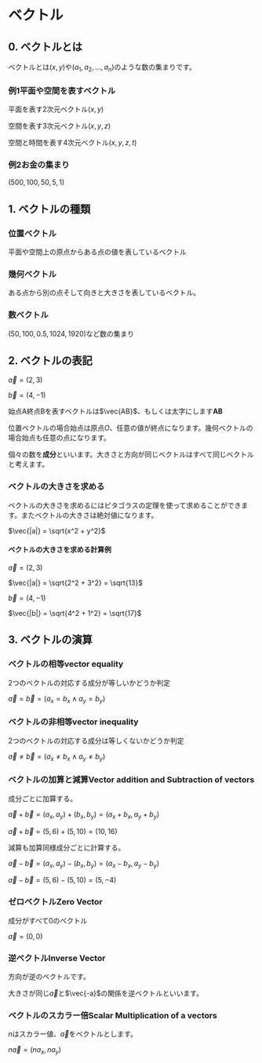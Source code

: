 # ベクトル

## 0. ベクトルとは

ベクトルとは$(x, y)$や$(a_1, a_2,...,a_n)$のような数の集まりです。

### 例1平面や空間を表すベクトル

平面を表す2次元ベクトル$(x, y)$

空間を表す3次元ベクトル$(x, y, z)$

空間と時間を表す4次元ベクトル$(x, y, z, t)$

### 例2お金の集まり

$(500, 100, 50, 5, 1)$


## 1. ベクトルの種類

### 位置ベクトル

平面や空間上の原点からある点の値を表しているベクトル

### 幾何ベクトル

ある点から別の点そして向きと大きさを表しているベクトル。

### 数ベクトル

$(50, 100, 0.5, 1024, 1920)$など数の集まり

## 2. ベクトルの表記

$\vec{a} = (2, 3)$

$\vec{b} = (4, -1)$

始点A終点Bを表すベクトルは$\vec{AB}$、もしくは太字にします**AB**

位置ベクトルの場合始点は原点$O$、任意の値が終点になります。幾何ベクトルの場合始点も任意の点になります。

個々の数を**成分**といいます。大きさと方向が同じベクトルはすべて同じベクトルと考えます。

### ベクトルの大きさを求める

ベクトルの大きさを求めるにはピタゴラスの定理を使って求めることができます。またベクトルの大きさは絶対値になります。

$\vec{|a|} = \sqrt{x^2 + y^2}$

#### ベクトルの大きさを求める計算例

$\vec{a} = (2, 3)$

$\vec{|a|} = \sqrt{2^2 + 3^2} = \sqrt{13}$

$\vec{b} = (4, -1)$

$\vec{|b|} = \sqrt{4^2 + 1^2} = \sqrt{17}$

## 3. ベクトルの演算

### ベクトルの相等vector equality

2つのベクトルの対応する成分が等しいかどうか判定

$\vec{a} = \vec{b} = (a_x = b_x \wedge a_y = b_y)$

### ベクトルの非相等vector inequality

2つのベクトルの対応する成分は等しくないかどうか判定

$\vec{a} \neq \vec{b} = (a_x \neq b_x \wedge a_y \neq b_y)$


### ベクトルの加算と減算Vector addition and Subtraction of vectors

成分ごとに加算する。

$\vec{a} + \vec{b} = (a_x, a_y) + (b_x, b_y) = (a_x + b_x, a_y + b_y)$

$\vec{a} + \vec{b} = (5, 6) + (5, 10) = (10, 16)$

減算も加算同様成分ごとに計算する。

$\vec{a} - \vec{b} = (a_x, a_y) - (b_x, b_y) = (a_x - b_x, a_y - b_y)$

$\vec{a} - \vec{b} = (5, 6) - (5, 10) = (5, -4)$

### ゼロベクトルZero Vector

成分がすべて0のベクトル

$\vec{a} = (0, 0)$

### 逆ベクトルInverse Vector

方向が逆のベクトルです。

大きさが同じ$\vec{a}$と$\vec{-a}$の関係を逆ベクトルといいます。

### ベクトルのスカラー倍Scalar Multiplication of a vectors

$n$はスカラー値、$\vec{a}$をベクトルとします。

$n\vec{a} = (na_x, na_y)$


